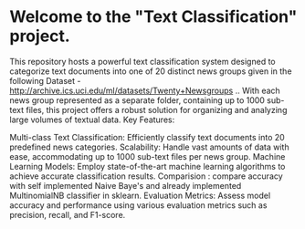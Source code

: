 # Welcome to the "Text Classification" project.
This repository hosts a powerful text classification system designed to categorize text documents into one of 20 distinct news groups given in the following Dataset - http://archive.ics.uci.edu/ml/datasets/Twenty+Newsgroups .. With each news group represented as a separate folder, containing up to 1000 sub-text files, this project offers a robust solution for organizing and analyzing large volumes of textual data.
Key Features:

Multi-class Text Classification: Efficiently classify text documents into 20 predefined news categories.
Scalability: Handle vast amounts of data with ease, accommodating up to 1000 sub-text files per news group.
Machine Learning Models: Employ state-of-the-art machine learning algorithms to achieve accurate classification results.
Comparision : compare accuracy with self implemented Naive Baye's and already implemented MultinomialNB classifier in sklearn.
Evaluation Metrics: Assess model accuracy and performance using various evaluation metrics such as precision, recall, and F1-score.
